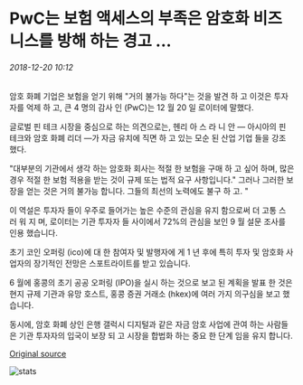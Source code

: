 # PwC는 보험 액세스의 부족은 암호화 비즈니스를 방해 하는 경고 ...

###### 2018-12-20 10:12

암호 화폐 기업은 보험을 얻기 위해 "거의 불가능 하다"는 것을 발견 하 고 이것은 투자자를 억제 하 고, 큰 4 명의 감사 인 (PwC)는 12 월 20 일 로이터에 말했다.

글로벌 핀 테크 시장을 중심으로 하는 의견으로는, 헨리 아 스 라 니 안 ― 아시아의 핀 테크와 암호 화폐 리더 ―가 자금 유치에 직면 하 고 있는 모순 된 산업 기업 들을 강조 했다.

"대부분의 기관에서 생각 하는 암호화 회사는 적절 한 보험을 구매 하 고 싶어 하며, 많은 경우 적절 한 보험 적용을 받는 것이 규제 또는 법적 요구 사항입니다." 그러나 그러한 보장을 얻는 것은 거의 불가능 합니다. 그들의 최선의 노력에도 불구 하 고. "

이 역설은 투자자 들이 우주로 들어가는 높은 수준의 관심을 유지 함으로써 더 고통 스 러 워 지 며, 로이터는 기관 투자자 들 사이에서 72%의 관심을 보인 9 월 설문 조사를 인용 했습니다.

초기 코인 오퍼링 (ico)에 대 한 참여자 및 발행자에 게 1 년 후에 특히 투자 및 암호화 사업자의 장기적인 전망은 스포트라이트를 받고 있습니다.

6 월에 홍콩의 초기 공공 오퍼링 (IPO)을 실시 하는 것으로 보고 된 계획을 발표 한 것은 현지 규제 기관과 유망 호스트, 홍콩 증권 거래소 (hkex)에 여러 가지 의구심을 보고 했습니다.

동시에, 암호 화폐 상인 은행 갤럭시 디지털과 같은 자금 암호 사업에 관여 하는 사람들은 기관 투자자의 입국이 보장 되 고 시장을 합법화 하는 중요 한 단계 임을 유지 합니다.

[Original source](https://cointelegraph.com/news/pwc-warns-lack-of-insurance-access-is-hindering-crypto-businesses)

![stats](https://c.statcounter.com/11760860/0/a89fa40b/1/ "stats")